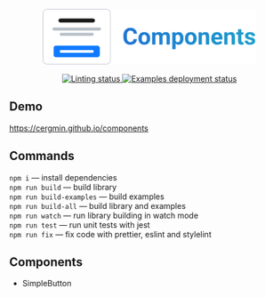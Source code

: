 <p align="center">
  <img alt="The logo of React components library" src="./logo.svg" height="100">
</p>

<p align="center">
  <a href="https://github.com/cergmin/components/actions/workflows/linting.yml">
    <img alt="Linting status" src="https://github.com/cergmin/components/actions/workflows/linting.yml/badge.svg">
  </a>
  <a href="https://github.com/cergmin/components/actions/workflows/testing.yml">
    <img alt="Examples deployment status" src="https://github.com/cergmin/components/actions/workflows/testing.yml/badge.svg">
  </a>
</p>

## Demo
https://cergmin.github.io/components

## Commands
`npm i` — install dependencies<br>
`npm run build` — build library<br>
`npm run build-examples` — build examples<br>
`npm run build-all` — build library and examples<br>
`npm run watch` — run library building in watch mode<br>
`npm run test` — run unit tests with jest<br>
`npm run fix` — fix code with prettier, eslint and stylelint<br>

## Components
- SimpleButton
